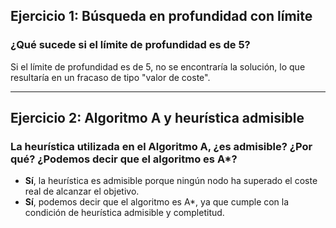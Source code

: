 
## Ejercicio 1: Búsqueda en profundidad con límite

### ¿Qué sucede si el límite de profundidad es de 5?
Si el límite de profundidad es de 5, no se encontraría la solución, lo que resultaría en un fracaso de tipo "valor de coste".

---

## Ejercicio 2: Algoritmo A y heurística admisible

### La heurística utilizada en el Algoritmo A, ¿es admisible? ¿Por qué? ¿Podemos decir que el algoritmo es A*?

- **Sí**, la heurística es admisible porque ningún nodo ha superado el coste real de alcanzar el objetivo.
- **Sí**, podemos decir que el algoritmo es A*, ya que cumple con la condición de heurística admisible y completitud.

